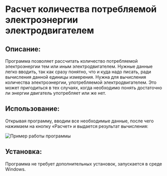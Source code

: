 # Расчет количества потребляемой электроэнергии электродвигателем 

## Описание: 
Программа позволяет рассчитать количество потребляемой электроэнергии тем или иным электродвигателем. Нужные данные легко вводить, так как сразу понятно, что и куда надо писать, ради вычисления данной единицы измерения. Нужна для вычисления количества электроэнергии, употребляемой электродвигателем. Это может пригодиться в тех случаях, когда необходимо понять достаточно ли энергии двигатель употребляет или же нет.

## Использование:
Открывая программу, вводим все необходимые данные, после чего нажимаем на кнопку «Расчет» и выдается результат вычисления:

![Пример работы программы](https://sun9-78.userapi.com/impg/YP7PJxb72R58nD1HEas_7dRUXENDJ1Fxd2qycA/9W3om19C5Jg.jpg?size=855x470&quality=96&sign=026c576a33355a9fbd865617797d8024&type=album)

## Установка:
Программа не требует дополнительных установок, запускается в среде Windows.
